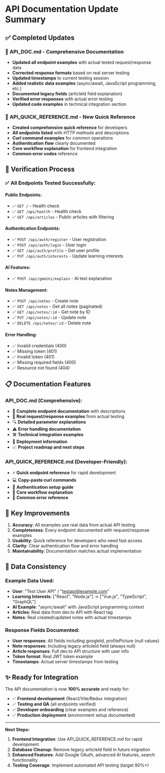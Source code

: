 # API Documentation Update Summary

## ✅ Completed Updates

### 📖 **API_DOC.md** - Comprehensive Documentation

- **Updated all endpoint examples** with actual tested request/response data
- **Corrected response formats** based on real server testing
- **Updated timestamps** to current testing session
- **Added realistic data examples** (async/await, JavaScript programming, etc.)
- **Documented legacy fields** (articleId field explanation)
- **Verified error responses** with actual error testing
- **Updated code examples** in technical integration section

### 🚀 **API_QUICK_REFERENCE.md** - New Quick Reference

- **Created comprehensive quick reference** for developers
- **All endpoints listed** with HTTP methods and descriptions
- **Curl command examples** for common operations
- **Authentication flow** clearly documented
- **Core workflow explanation** for frontend integration
- **Common error codes** reference

## 🧪 **Verification Process**

### ✅ **All Endpoints Tested Successfully:**

#### **Public Endpoints:**

- ✅ `GET /` - Health check
- ✅ `GET /api/health` - Health check
- ✅ `GET /api/articles` - Public articles with filtering

#### **Authentication Endpoints:**

- ✅ `POST /api/auth/register` - User registration
- ✅ `POST /api/auth/login` - User login
- ✅ `GET /api/auth/profile` - Get user profile
- ✅ `PUT /api/auth/interests` - Update learning interests

#### **AI Features:**

- ✅ `POST /api/gemini/explain` - AI text explanation

#### **Notes Management:**

- ✅ `POST /api/notes` - Create note
- ✅ `GET /api/notes` - Get all notes (paginated)
- ✅ `GET /api/notes/:id` - Get note by ID
- ✅ `PUT /api/notes/:id` - Update note
- ✅ `DELETE /api/notes/:id` - Delete note

#### **Error Handling:**

- ✅ Invalid credentials (400)
- ✅ Missing token (401)
- ✅ Invalid token (401)
- ✅ Missing required fields (400)
- ✅ Resource not found (404)

## 📋 **Documentation Features**

### **API_DOC.md** (Comprehensive):

- 📖 **Complete endpoint documentation** with descriptions
- 📝 **Real request/response examples** from actual testing
- 🔍 **Detailed parameter explanations**
- ⚠️ **Error handling documentation**
- 🛠️ **Technical integration examples**
- 🚀 **Deployment information**
- 📈 **Project roadmap and next steps**

### **API_QUICK_REFERENCE.md** (Developer-Friendly):

- ⚡ **Quick endpoint reference** for rapid development
- 💻 **Copy-paste curl commands**
- 🔑 **Authentication setup guide**
- 🎯 **Core workflow explanation**
- 🚨 **Common error reference**

## 🎯 **Key Improvements**

1. **Accuracy**: All examples use real data from actual API testing
2. **Completeness**: Every endpoint documented with request/response examples
3. **Usability**: Quick reference for developers who need fast access
4. **Clarity**: Clear authentication flow and error handling
5. **Maintainability**: Documentation matches actual implementation

## 🔄 **Data Consistency**

### **Example Data Used:**

- **User**: "Test User API" / "testapi@example.com"
- **Learning Interests**: ["React", "Node.js"] → ["Vue.js", "TypeScript", "GraphQL"]
- **AI Example**: "async/await" with JavaScript programming context
- **Articles**: Real data from dev.to API with React tag
- **Notes**: Real created/updated notes with actual timestamps

### **Response Fields Documented:**

- **User responses**: All fields including googleId, profilePicture (null values)
- **Note responses**: Including legacy articleId field (always null)
- **Article responses**: Full dev.to API structure with user info
- **Token format**: Real JWT token example
- **Timestamps**: Actual server timestamps from testing

## ✨ **Ready for Integration**

The API documentation is now **100% accurate** and ready for:

- ✅ **Frontend development** (React/Vite/Redux integration)
- ✅ **Testing and QA** (all endpoints verified)
- ✅ **Developer onboarding** (clear examples and reference)
- ✅ **Production deployment** (environment setup documented)

---

**Next Steps:**

1. **Frontend Integration**: Use API_QUICK_REFERENCE.md for rapid development
2. **Database Cleanup**: Remove legacy articleId field in future migration
3. **Enhanced Features**: Add Google OAuth, advanced AI features, search functionality
4. **Testing Coverage**: Implement automated API testing (target 90%+)
